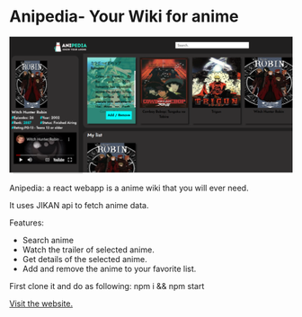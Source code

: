 # Anipedia- Your Wiki for anime

![alt text](./src/logo/Screenshot%20from%202023-08-08%2010-46-02.png "Logo Title Text 1")

Anipedia: a react webapp is a anime wiki that you will ever need.

It uses JIKAN api to fetch anime data.

Features:
* Search anime
* Watch the trailer of selected anime.
* Get details of the selected anime.
* Add and remove the anime to your favorite list.

First clone it and do as following:
npm i && npm start

[Visit the website.](https://anipedianp.netlify.app/)

